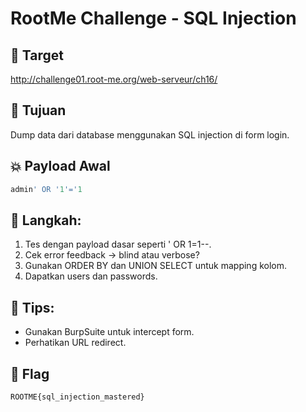 # RootMe Challenge - SQL Injection

## 🔎 Target
http://challenge01.root-me.org/web-serveur/ch16/

## 🎯 Tujuan
Dump data dari database menggunakan SQL injection di form login.

## 💥 Payload Awal
```sql
admin' OR '1'='1
```

## 🧠 Langkah:

1. Tes dengan payload dasar seperti ' OR 1=1--.
2. Cek error feedback → blind atau verbose?
3. Gunakan ORDER BY dan UNION SELECT untuk mapping kolom.
4. Dapatkan users dan passwords.


## 📌 Tips:

- Gunakan BurpSuite untuk intercept form.
- Perhatikan URL redirect.


## 🏁 Flag

```
ROOTME{sql_injection_mastered}
```